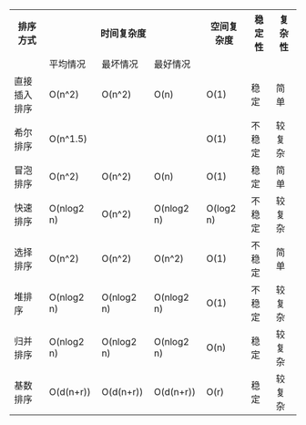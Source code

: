 <table style="border-collapse:collapse">
	<tr>
		<th>排序方式</th>
		<th colspan="3">时间复杂度</th>
		<th>空间复杂度</th>
		<th>稳定性</th>
		<th>复杂性</th>
	</tr>
	<tr>
		<td></td>
		<td>平均情况</td>
		<td>最坏情况</td>
		<td>最好情况</td>
		<td></td>
		<td></td>
		<td></td>
	</tr>
	<tr>	
		<td>直接插入排序</td>
		<td>O(n^2)</td>
		<td>O(n^2)</td>
		<td>O(n)</td>
		<td>O(1)</td>
		<td>稳定</td>
		<td>简单</td>
	</tr>
	<tr>	
		<td>希尔排序</td>
		<td>O(n^1.5)</td>
		<td></td>
		<td></td>
		<td>O(1)</td>
		<td>不稳定</td>
		<td>较复杂</td>
	</tr>
	<tr>	
		<td>冒泡排序</td>
		<td>O(n^2)</td>
		<td>O(n^2)</td>
		<td>O(n)</td>
		<td>O(1)</td>
		<td>稳定</td>
		<td>简单</td>
	</tr>
	<tr>	
		<td>快速排序</td>
		<td>O(nlog2 n)</td>
		<td>O(n^2)</td>
		<td>O(nlog2 n)</td>
		<td>O(log2 n)</td>
		<td>不稳定</td>
		<td>较复杂</td>
	</tr>
	<tr>	
		<td>选择排序</td>
		<td>O(n^2)</td>
		<td>O(n^2)</td>
		<td>O(n^2)</td>
		<td>O(1)</td>
		<td>不稳定</td>
		<td>简单</td>
	</tr>
	<tr>	
		<td>堆排序</td>
		<td>O(nlog2 n)</td>
		<td>O(nlog2 n)</td>
		<td>O(nlog2 n)</td>
		<td>O(1)</td>
		<td>不稳定</td>
		<td>较复杂</td>
	</tr>	
	<tr>	
		<td>归并排序</td>
		<td>O(nlog2 n)</td>
		<td>O(nlog2 n)</td>
		<td>O(nlog2 n)</td>
		<td>O(n)</td>
		<td>稳定</td>
		<td>较复杂</td>
	</tr>
	<tr>	
		<td>基数排序</td>
		<td>O(d(n+r))</td>
		<td>O(d(n+r))</td>
		<td>O(d(n+r))</td>
		<td>O(r)</td>
		<td>稳定</td>
		<td>较复杂</td>
	</tr>
</table>